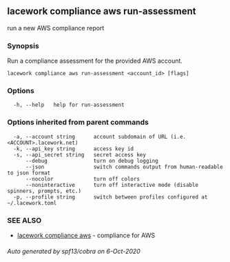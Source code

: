 ## lacework compliance aws run-assessment

run a new AWS compliance report

### Synopsis

Run a compliance assessment for the provided AWS account.

```
lacework compliance aws run-assessment <account_id> [flags]
```

### Options

```
  -h, --help   help for run-assessment
```

### Options inherited from parent commands

```
  -a, --account string      account subdomain of URL (i.e. <ACCOUNT>.lacework.net)
  -k, --api_key string      access key id
  -s, --api_secret string   secret access key
      --debug               turn on debug logging
      --json                switch commands output from human-readable to json format
      --nocolor             turn off colors
      --noninteractive      turn off interactive mode (disable spinners, prompts, etc.)
  -p, --profile string      switch between profiles configured at ~/.lacework.toml
```

### SEE ALSO

* [lacework compliance aws](lacework_compliance_aws.md)	 - compliance for AWS

###### Auto generated by spf13/cobra on 6-Oct-2020
